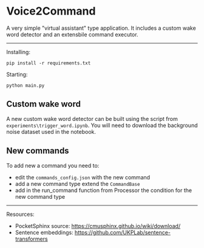 # Voice2Command

A very simple "virtual assistant" type application. It includes a custom wake word detector and an extensbile command executor. 


---

Installing:
```
pip install -r requirements.txt
```

Starting:
```
python main.py
```

## Custom wake word
A new custom wake word detector can be built using the script from `experiments\trigger_word.ipynb`.
You will need to download the background noise dataset used in the notebook.

## New commands
To add new a command you need to:
*  edit the `commands_config.json` with the new command
* add a new command type extend the `CommandBase`
* add in the run_command function from Processor the condition for the new command type

---

Resources:
* PocketSphinx source: https://cmusphinx.github.io/wiki/download/
* Sentence embeddings: https://github.com/UKPLab/sentence-transformers